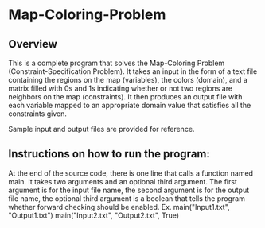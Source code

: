 # Map-Coloring-Problem

## Overview

This is a complete program that solves the Map-Coloring Problem (Constraint-Specification Problem). It takes an input in the form of a text file containing the regions on the map (variables), the colors (domain), and a matrix filled with 0s and 1s indicating whether or not two regions are neighbors on the map (constraints). It then produces an output file with each variable mapped to an appropriate domain value that satisfies all the constraints given.

Sample input and output files are provided for reference.

## Instructions on how to run the program:

At the end of the source code, there is one line that calls a function named main. It takes   two arguments and an optional third argument. The first argument is for the input file name,   the second argument is for the output file name, the optional third argument is a boolean that tells the program whether forward checking should be enabled.
  Ex. main("Input1.txt", "Output1.txt")
      main("Input2.txt", "Output2.txt", True)
